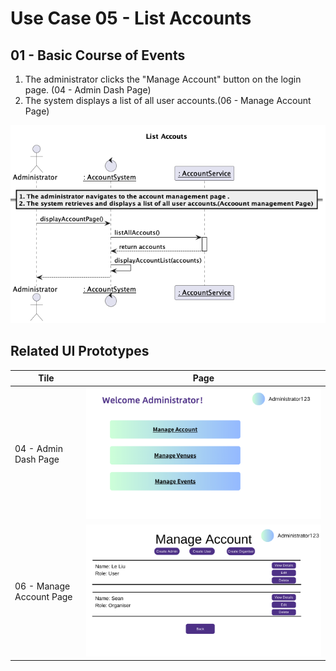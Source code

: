# Use Case 05 - List Accounts

## 01 - Basic Course of Events
1. The administrator clicks the "Manage Account" button on the login page. (04 - Admin Dash Page)
2. The system displays a list of all user accounts.(06 - Manage Account Page)

![Use Case Name - Basic Course of Events](/02-analysis/usecases/images/05-list-accounts.png)


## Related UI Prototypes
| Tile | Page |
| --- | --- |
| 04 - Admin Dash Page | ![Admin Dash Page](/01-requirements/ui/04-admin-dash-page.png) |
| 06 - Manage Account Page | ![Manage Account Page](/01-requirements/ui/06-manage-account.png) |

